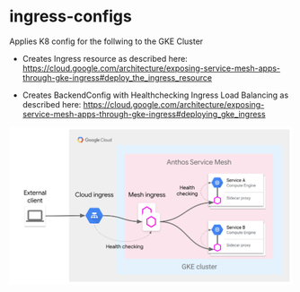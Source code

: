 # ingress-configs

Applies K8 config for the follwing to the GKE Cluster

- Creates Ingress resource as described here: https://cloud.google.com/architecture/exposing-service-mesh-apps-through-gke-ingress#deploy_the_ingress_resource
  
- Creates BackendConfig with Healthchecking Ingress Load Balancing as described here: https://cloud.google.com/architecture/exposing-service-mesh-apps-through-gke-ingress#deploying_gke_ingress

![](/images/exposing-service-mesh-apps-through-gke-ingress-health-checking.svg)


